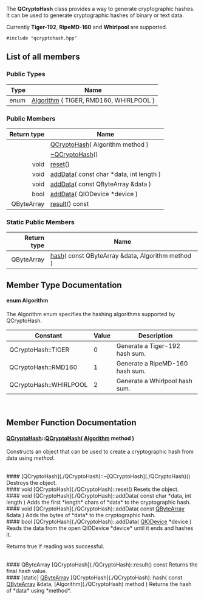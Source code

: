 The **QCryptoHash** class provides a way to generate cryptographic hashes. 
It can be used to generate cryptographic hashes of binary or text data.

 Currently **Tiger-192**, **RipeMD-160** and **Whirlpool** are supported. 

~~~~{.cpp}
#include "qcryptohash.hpp"
~~~~

## List of all members

### Public Types
| Type | Name |
|-----:|------|
| enum | [Algorithm](#enum-algorithm) { TIGER, RMD160, WHIRLPOOL } |

### Public Members
| Return type | Name     |
|------------:|----------|
|  | [QCryptoHash](#qcryptohashqcryptohash-algorithm-method-)( Algorithm method ) |
|  | [~QCryptoHash](#qcryptohashqcryptohash)() |
| void | [reset](#void-qcryptohashreset)() |
| void | [addData](#void-qcryptohashadddata-const-char-data-int-length-)( const char *data, int length ) |
| void | [addData](#void-qcryptohashadddata-const-qbytearray-data-)( const QByteArray &data ) |
| bool | [addData](#bool-qcryptohashadddata-qiodevice-device-)( QIODevice *device ) |
| QByteArray | [result](#qbytearray-qcryptohashresult-const)() const  |

### Static Public Members
| Return type | Name     |
|------------:|----------|
| QByteArray | [hash](#static-qbytearray-qcryptohashhash-const-qbytearray-data-algorithm-method-)( const QByteArray &data, Algorithm method ) |


## Member Type Documentation

#### enum Algorithm

The Algorithm enum specifies the hashing algorithms supported by QCryptoHash.

| Constant | Value | Description |
|----------|-------|-------------|
| QCryptoHash::TIGER | 0 | Generate a Tiger-192 hash sum. |
| QCryptoHash::RMD160 | 1 | Generate a RipeMD-160 hash sum. |
| QCryptoHash::WHIRLPOOL | 2 | Generate a Whirlpool hash sum. |

<br/>

## Member Function Documentation

####  [QCryptoHash](./QCryptoHash)::[QCryptoHash](./QCryptoHash)( [Algorithm](./QCryptoHash) method )
Constructs an object that can be used to create a cryptographic hash from data using *method*.

<br/>
####  [QCryptoHash](./QCryptoHash)::~[QCryptoHash](./QCryptoHash)()
Destroys the object.

<br/>
#### void [QCryptoHash](./QCryptoHash)::reset()
Resets the object.

<br/>
#### void [QCryptoHash](./QCryptoHash)::addData( const char *data, int length )
Adds the first *length* chars of *data* to the cryptographic hash.

<br/>
#### void [QCryptoHash](./QCryptoHash)::addData( const <a href="https://doc.qt.io/qt-5/qbytearray.html" target="_blank">QByteArray</a> &data )
Adds the bytes of *data* to the cryptographic hash.

<br/>
#### bool [QCryptoHash](./QCryptoHash)::addData( <a href="https://doc.qt.io/qt-5/qiodevice.html" target="_blank">QIODevice</a> *device )
Reads the data from the open QIODevice *device* until it ends and hashes it.

Returns true if reading was successful. 

<br/>
#### QByteArray [QCryptoHash](./QCryptoHash)::result() const 
Returns the final hash value. 

<br/>
#### [static] <a href="https://doc.qt.io/qt-5/qbytearray.html" target="_blank">QByteArray</a> [QCryptoHash](./QCryptoHash)::hash( const <a href="https://doc.qt.io/qt-5/qbytearray.html" target="_blank">QByteArray</a> &data, [Algorithm](./QCryptoHash) method )
Returns the hash of *data* using *method*. 

<br/>
